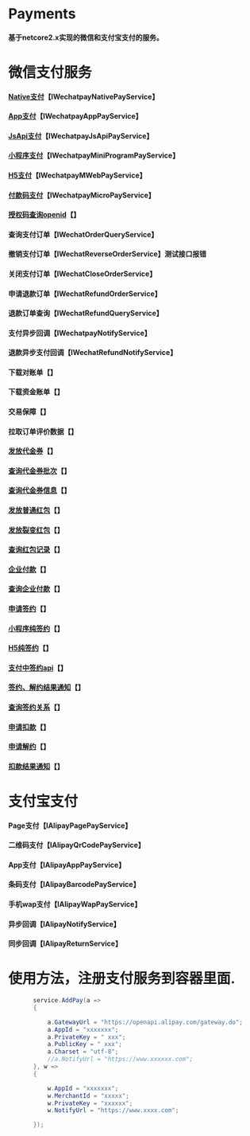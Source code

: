 # Payments
#### 基于netcore2.x实现的微信和支付宝支付的服务。

# 微信支付服务
#### [Native支付](https://pay.weixin.qq.com/wiki/doc/api/native.php?chapter=6_1)【IWechatpayNativePayService】
#### [App支付](https://pay.weixin.qq.com/wiki/doc/api/app/app.php?chapter=8_1)【IWechatpayAppPayService】
#### [JsApi支付](https://pay.weixin.qq.com/wiki/doc/api/jsapi.php?chapter=7_1)【IWechatpayJsApiPayService】
#### [小程序支付](https://pay.weixin.qq.com/wiki/doc/api/wxa/wxa_api.php?chapter=7_3&index=1)【IWechatpayMiniProgramPayService】
#### [H5支付](https://pay.weixin.qq.com/wiki/doc/api/H5.php?chapter=15_1)【IWechatpayMWebPayService】
#### [付款码支付](https://pay.weixin.qq.com/wiki/doc/api/micropay.php?chapter=5_1)【IWechatpayMicroPayService】

#### [授权码查询openid](https://mp.weixin.qq.com/wiki?t=resource/res_main&id=mp1421140842)【】

#### 查询支付订单【IWechatOrderQueryService】
#### 撤销支付订单【IWechatReverseOrderService】测试接口报错
#### 关闭支付订单【IWechatCloseOrderService】
#### 申请退款订单【IWechatRefundOrderService】
#### 退款订单查询【IWechatRefundQueryService】
#### 支付异步回调【IWechatpayNotifyService】
#### 退款异步支付回调【IWechatRefundNotifyService】

#### 下载对账单【】
#### 下载资金账单【】
#### 交易保障【】
#### 拉取订单评价数据【】

#### [发放代金券](https://pay.weixin.qq.com/wiki/doc/api/tools/sp_coupon.php?chapter=12_1)【】
#### [查询代金券批次](https://pay.weixin.qq.com/wiki/doc/api/tools/sp_coupon.php?chapter=12_1)【】
#### [查询代金券信息](https://pay.weixin.qq.com/wiki/doc/api/tools/sp_coupon.php?chapter=12_1)【】

#### [发放普通红包](https://pay.weixin.qq.com/wiki/doc/api/tools/cash_coupon.php?chapter=13_1)【】
#### [发放裂变红包](https://pay.weixin.qq.com/wiki/doc/api/tools/cash_coupon.php?chapter=13_1)【】
#### [查询红包记录](https://pay.weixin.qq.com/wiki/doc/api/tools/cash_coupon.php?chapter=13_1)【】

#### [企业付款](https://pay.weixin.qq.com/wiki/doc/api/tools/mch_pay.php?chapter=14_1)【】
#### [查询企业付款](https://pay.weixin.qq.com/wiki/doc/api/tools/mch_pay.php?chapter=14_1)【】

#### [申请签约](https://pay.weixin.qq.com/wiki/doc/api/pap.php?chapter=18_1&index=1)【】
#### [小程序纯签约](https://pay.weixin.qq.com/wiki/doc/api/pap.php?chapter=18_14&index=2)【】
#### [H5纯签约](https://pay.weixin.qq.com/wiki/doc/api/pap.php?chapter=18_16&index=3)【】
#### [支付中签约api](https://pay.weixin.qq.com/wiki/doc/api/pap.php?chapter=18_13&index=4)【】
#### [签约、解约结果通知](https://pay.weixin.qq.com/wiki/doc/api/pap.php?chapter=18_17&index=5)【】
#### [查询签约关系](https://pay.weixin.qq.com/wiki/doc/api/pap.php?chapter=18_2&index=6)【】
#### [申请扣款](https://pay.weixin.qq.com/wiki/doc/api/pap.php?chapter=18_3&index=7)【】
#### [申请解约](https://pay.weixin.qq.com/wiki/doc/api/pap.php?chapter=18_4&index=8)【】
#### [扣款结果通知](https://pay.weixin.qq.com/wiki/doc/api/pap.php?chapter=18_7&index=10)【】

# 支付宝支付
#### Page支付【IAlipayPagePayService】
#### 二维码支付【IAlipayQrCodePayService】
#### App支付【IAlipayAppPayService】
#### 条码支付【IAlipayBarcodePayService】
#### 手机wap支付【IAlipayWapPayService】
#### 异步回调【IAlipayNotifyService】
#### 同步回调【IAlipayReturnService】


# 使用方法，注册支付服务到容器里面.
```c#
       service.AddPay(a =>
       {

           a.GatewayUrl = "https://openapi.alipay.com/gateway.do";
           a.AppId = "xxxxxxx";
           a.PrivateKey = " xxx";
           a.PublicKey = " xxx";
           a.Charset = "utf-8";
           //a.NotifyUrl = "https://www.xxxxxx.com";
       }, w =>
       {

           w.AppId = "xxxxxxx";
           w.MerchantId = "xxxxx";
           w.PrivateKey = "xxxxxx";
           w.NotifyUrl = "https://www.xxxx.com";

       });
```
 
